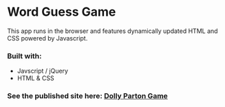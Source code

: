 # Word Guess Game
This app runs in the browser and features dynamically updated HTML and CSS powered by Javascript.

### Built with:
* Javscript / jQuery
* HTML & CSS

### See the published site here: [Dolly Parton Game](https://elmather89.github.io/Word-Guess-Game/)